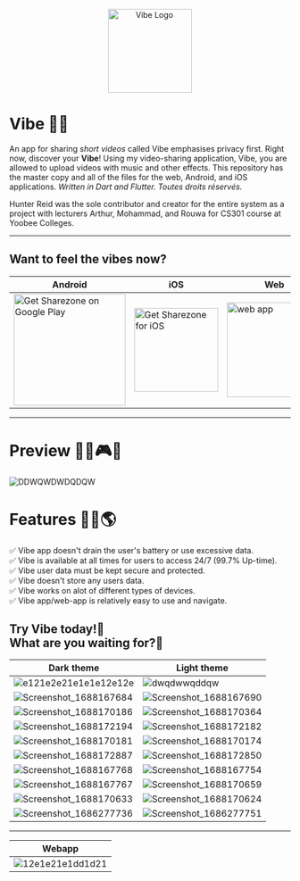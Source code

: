 <p align="center">
    <img width=150 alt='Vibe Logo' src='https://user-images.githubusercontent.com/62681404/233503168-ce39d966-297b-4343-9a1e-f2bc3d6fdddf.png'/>
</p>

# Vibe 🎵🎼
An app for sharing <i>short videos</i> called Vibe emphasises privacy first. Right now, discover your <b>Vibe</b>! Using my video-sharing application, Vibe, you are allowed to upload videos with music and other effects. This repository has the master copy and all of the files for the web, Android, and iOS applications. <i>Written in Dart and Flutter. Toutes droits réservés. </i>


Hunter Reid was the sole contributor and creator for the entire system as a project with lecturers Arthur, Mohammad, and Rouwa for CS301 course at Yoobee Colleges.

<hr>

## Want to feel the vibes now?

| Android | iOS | Web |
| --- | ---| --- |
<a href='https://play.google.com/store/apps/details?id=de.codingbrain.sharezone'><img width=200 alt='Get Sharezone on Google Play' src='https://play.google.com/intl/en_us/badges/static/images/badges/en_badge_web_generic.png'/> | <a href='https://apps.apple.com/de/app/sharezone/id1434868489'><img width=150 alt='Get Sharezone for iOS' src='https://user-images.githubusercontent.com/24459435/172480740-d70aff84-fcb6-4f4a-bbd1-a3e2fa58f3a9.svg'/> | <a href='https://web.sharezone.net'><img width=170 alt=' web app' src='https://user-images.githubusercontent.com/29028262/151261789-ac4d7496-ff14-4ef0-8d9f-c9fee72cb302.png'/> | 

<hr>

# Preview 🎫📸🎮👀
![DDWQWDWDQDQW](https://github.com/hunterjreid/Vibe/assets/62681404/47d65d74-0717-4267-871f-b4f1e548e5eb)

# Features 👷‍♂️🌎 
✅ Vibe app doesn't drain the user's battery or use excessive data.  
✅ Vibe is available at all times for users to access 24/7 (99.7% Up-time).  
✅ Vibe user data must be kept secure and protected.  
✅ Vibe doesn't store any users data.  
✅ Vibe works on alot of different types of devices.  
✅ Vibe app/web-app is relatively easy to use and navigate.
      
## Try Vibe today!🤙 <br> What are you waiting for?📲

| Dark theme | Light theme |   
| --- | --- |  
| ![e121e2e21e1e1e12e12e](https://github.com/hunterjreid/Vibe/assets/62681404/7b42c78a-6c80-4013-a6c1-ff3efb14bcde) | ![dwqdwwqddqw](https://github.com/hunterjreid/Vibe/assets/62681404/4ec8d70c-9191-4f5e-8141-97d38181af68) |
| ![Screenshot_1688167684](https://github.com/hunterjreid/Vibe/assets/62681404/fdf5e43e-0eae-4499-8810-3460f3199919) | ![Screenshot_1688167690](https://github.com/hunterjreid/Vibe/assets/62681404/86b94835-5769-4840-847a-9ab7997a3247) | 
| ![Screenshot_1688170186](https://github.com/hunterjreid/Vibe/assets/62681404/aefd177a-ab97-4298-9032-6ca35507fd42) | ![Screenshot_1688170364](https://github.com/hunterjreid/Vibe/assets/62681404/4d7da163-3550-4391-931f-02021fac567f) |
| ![Screenshot_1688172194](https://github.com/hunterjreid/Vibe/assets/62681404/50a37a51-7848-44a8-9dbb-6f4a958ccc59) | ![Screenshot_1688172182](https://github.com/hunterjreid/Vibe/assets/62681404/a792e330-c641-4a42-a62a-65740dc929fe) | 
| ![Screenshot_1688170181](https://github.com/hunterjreid/Vibe/assets/62681404/e2f5f720-16e1-4411-883e-2579689276b7) | ![Screenshot_1688170174](https://github.com/hunterjreid/Vibe/assets/62681404/571ae26e-780e-4a01-b7ce-71a400869344) | 
| ![Screenshot_1688172887](https://github.com/hunterjreid/Vibe/assets/62681404/1de3fa17-e78d-4a0f-839c-a23fb9858c94) | ![Screenshot_1688172850](https://github.com/hunterjreid/Vibe/assets/62681404/ecde654b-c3f4-4ceb-bc81-a425495b834b) | 
| ![Screenshot_1688167768](https://github.com/hunterjreid/Vibe/assets/62681404/e4a34a0a-4b76-4248-a0c9-83936e826d33) | ![Screenshot_1688167754](https://github.com/hunterjreid/Vibe/assets/62681404/3eb6c6da-7c7e-48fb-a680-6f2afb6de019) | 
| ![Screenshot_1688167767](https://github.com/hunterjreid/Vibe/assets/62681404/c4eb3f4e-baf1-48d7-8b82-74043cd3b6a3) | ![Screenshot_1688170659](https://github.com/hunterjreid/Vibe/assets/62681404/c9e51f41-a5c6-47a9-892e-91e524bba70d) | 
| ![Screenshot_1688170633](https://github.com/hunterjreid/Vibe/assets/62681404/3dda7355-ed0a-4a20-ba18-6869dd4d02fc) | ![Screenshot_1688170624](https://github.com/hunterjreid/Vibe/assets/62681404/4fdd0c9e-9595-4868-956f-87add5fca6a4) | 
| ![Screenshot_1686277736](https://github.com/hunterjreid/Vibe/assets/62681404/6af0cee7-437b-4647-9ac4-643a433fee24) | ![Screenshot_1686277751](https://github.com/hunterjreid/Vibe/assets/62681404/b8579660-8f56-494a-9003-48628d458f83) |  

<hr>

| Webapp |  
| --- |  
| ![12e1e21e1dd1d21](https://github.com/hunterjreid/Vibe/assets/62681404/58cd6b76-e7f2-4e48-8a2f-1d230071c944) |  


